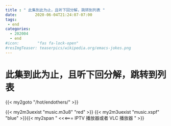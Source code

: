 ```yaml
---
title : " 此集到此为止，且听下回分解，跳转到列表 "
date:        2020-06-04T21:24:07-07:00
tags:
 - end
categories:
  - 202004
  - end
#icon:        "fas fa-lock-open"
#resImgTeaser: teaserpics/wikipedia.org/emacs-jokes.png
---
```



# 此集到此为止，且听下回分解，跳转到列表 

{{< my2goto "/hot/endothers/" >}}


{{< my2m3uexist "music.m3u8" "red" >}} {{< my2m3uexist "music.xspf" "blue" >}}{{< my2span " <<<=== IPTV 播放器或者 VLC 播放器 " >}}
